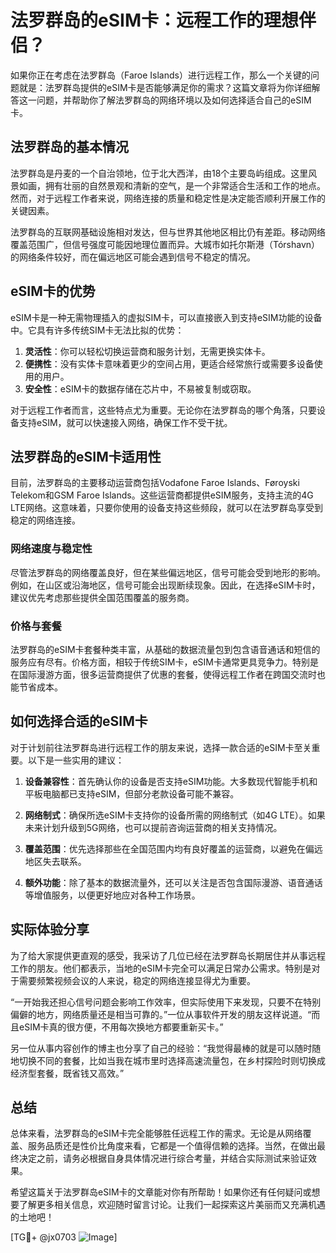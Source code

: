 # 法罗群岛的eSIM卡：远程工作的理想伴侣？

如果你正在考虑在法罗群岛（Faroe Islands）进行远程工作，那么一个关键的问题就是：法罗群岛提供的eSIM卡是否能够满足你的需求？这篇文章将为你详细解答这一问题，并帮助你了解法罗群岛的网络环境以及如何选择适合自己的eSIM卡。

## 法罗群岛的基本情况

法罗群岛是丹麦的一个自治领地，位于北大西洋，由18个主要岛屿组成。这里风景如画，拥有壮丽的自然景观和清新的空气，是一个非常适合生活和工作的地点。然而，对于远程工作者来说，网络连接的质量和稳定性是决定能否顺利开展工作的关键因素。

法罗群岛的互联网基础设施相对发达，但与世界其他地区相比仍有差距。移动网络覆盖范围广，但信号强度可能因地理位置而异。大城市如托尔斯港（Tórshavn）的网络条件较好，而在偏远地区可能会遇到信号不稳定的情况。

## eSIM卡的优势

eSIM卡是一种无需物理插入的虚拟SIM卡，可以直接嵌入到支持eSIM功能的设备中。它具有许多传统SIM卡无法比拟的优势：

1. **灵活性**：你可以轻松切换运营商和服务计划，无需更换实体卡。
2. **便携性**：没有实体卡意味着更少的空间占用，更适合经常旅行或需要多设备使用的用户。
3. **安全性**：eSIM卡的数据存储在芯片中，不易被复制或窃取。

对于远程工作者而言，这些特点尤为重要。无论你在法罗群岛的哪个角落，只要设备支持eSIM，就可以快速接入网络，确保工作不受干扰。

## 法罗群岛的eSIM卡适用性

目前，法罗群岛的主要移动运营商包括Vodafone Faroe Islands、Føroyski Telekom和GSM Faroe Islands。这些运营商都提供eSIM服务，支持主流的4G LTE网络。这意味着，只要你使用的设备支持这些频段，就可以在法罗群岛享受到稳定的网络连接。

### 网络速度与稳定性

尽管法罗群岛的网络覆盖良好，但在某些偏远地区，信号可能会受到地形的影响。例如，在山区或沿海地区，信号可能会出现断续现象。因此，在选择eSIM卡时，建议优先考虑那些提供全国范围覆盖的服务商。

### 价格与套餐

法罗群岛的eSIM卡套餐种类丰富，从基础的数据流量包到包含语音通话和短信的服务应有尽有。价格方面，相较于传统SIM卡，eSIM卡通常更具竞争力。特别是在国际漫游方面，很多运营商提供了优惠的套餐，使得远程工作者在跨国交流时也能节省成本。

## 如何选择合适的eSIM卡

对于计划前往法罗群岛进行远程工作的朋友来说，选择一款合适的eSIM卡至关重要。以下是一些实用的建议：

1. **设备兼容性**：首先确认你的设备是否支持eSIM功能。大多数现代智能手机和平板电脑都已支持eSIM，但部分老款设备可能不兼容。

2. **网络制式**：确保所选eSIM卡支持你的设备所需的网络制式（如4G LTE）。如果未来计划升级到5G网络，也可以提前咨询运营商的相关支持情况。

3. **覆盖范围**：优先选择那些在全国范围内均有良好覆盖的运营商，以避免在偏远地区失去联系。

4. **额外功能**：除了基本的数据流量外，还可以关注是否包含国际漫游、语音通话等增值服务，以便更好地应对各种工作场景。

## 实际体验分享

为了给大家提供更直观的感受，我采访了几位已经在法罗群岛长期居住并从事远程工作的朋友。他们都表示，当地的eSIM卡完全可以满足日常办公需求。特别是对于需要频繁视频会议的人来说，稳定的网络连接显得尤为重要。

“一开始我还担心信号问题会影响工作效率，但实际使用下来发现，只要不在特别偏僻的地方，网络质量还是相当可靠的。”一位从事软件开发的朋友这样说道。“而且eSIM卡真的很方便，不用每次换地方都要重新买卡。”

另一位从事内容创作的博主也分享了自己的经验：“我觉得最棒的就是可以随时随地切换不同的套餐，比如当我在城市里时选择高速流量包，在乡村探险时则切换成经济型套餐，既省钱又高效。”

## 总结

总体来看，法罗群岛的eSIM卡完全能够胜任远程工作的需求。无论是从网络覆盖、服务品质还是性价比角度来看，它都是一个值得信赖的选择。当然，在做出最终决定之前，请务必根据自身具体情况进行综合考量，并结合实际测试来验证效果。

希望这篇关于法罗群岛eSIM卡的文章能对你有所帮助！如果你还有任何疑问或想要了解更多相关信息，欢迎随时留言讨论。让我们一起探索这片美丽而又充满机遇的土地吧！

[TG💪+ @jx0703 ![Image](https://github.com/user-attachments/assets/dbca1d08-cadb-493c-b0ec-ad6f7a83f270)]